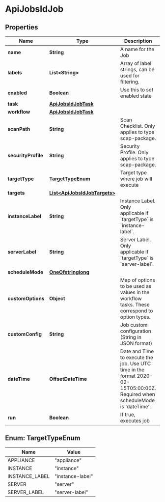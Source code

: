 

# ApiJobsIdJob

## Properties

Name | Type | Description | Notes
------------ | ------------- | ------------- | -------------
**name** | **String** | A name for the Job |  [optional]
**labels** | **List&lt;String&gt;** | Array of label strings, can be used for filtering. |  [optional]
**enabled** | **Boolean** | Use this to set enabled state |  [optional]
**task** | [**ApiJobsIdJobTask**](ApiJobsIdJobTask.md) |  |  [optional]
**workflow** | [**ApiJobsIdJobTask**](ApiJobsIdJobTask.md) |  |  [optional]
**scanPath** | **String** | Scan Checklist. Only applies to type scap-package. |  [optional]
**securityProfile** | **String** | Security Profile. Only applies to type scap-package. |  [optional]
**targetType** | [**TargetTypeEnum**](#TargetTypeEnum) | Target type where job will execute |  [optional]
**targets** | [**List&lt;ApiJobsIdJobTargets&gt;**](ApiJobsIdJobTargets.md) |  |  [optional]
**instanceLabel** | **String** | Instance Label. Only applicable if &#x60;targetType&#x60; is &#x60;instance-label&#x60;. |  [optional]
**serverLabel** | **String** | Server Label. Only applicable if &#x60;targetType&#x60; is &#x60;server-label&#x60;. |  [optional]
**scheduleMode** | [**OneOfstringlong**](OneOfstringlong.md) |  |  [optional]
**customOptions** | **Object** | Map of options to be used as values in the workflow tasks. These correspond to option types. |  [optional]
**customConfig** | **String** | Job custom configuration (String in JSON format) |  [optional]
**dateTime** | **OffsetDateTime** | Date and Time to execute the job. Use UTC time in the format 2020-02-15T05:00:00Z. Required when scheduleMode is &#39;dateTime&#39;. |  [optional]
**run** | **Boolean** | If true, executes job |  [optional]



## Enum: TargetTypeEnum

Name | Value
---- | -----
APPLIANCE | &quot;appliance&quot;
INSTANCE | &quot;instance&quot;
INSTANCE_LABEL | &quot;instance-label&quot;
SERVER | &quot;server&quot;
SERVER_LABEL | &quot;server-label&quot;



